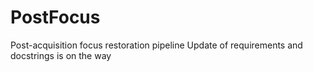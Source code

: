 # PostFocus
Post-acquisition focus restoration pipeline
Update of requirements and docstrings is on the way
